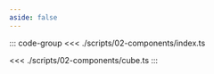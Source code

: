 ```yaml
---
aside: false
---
```


<ClientOnly>
  <ThreeAppSandbox :scripts  />
</ClientOnly>

::: code-group
<<< ./scripts/02-components/index.ts

<<< ./scripts/02-components/cube.ts
:::

<script setup lang="ts">
import { data } from './examples.data'

const scripts = data['02-components']
</script>
